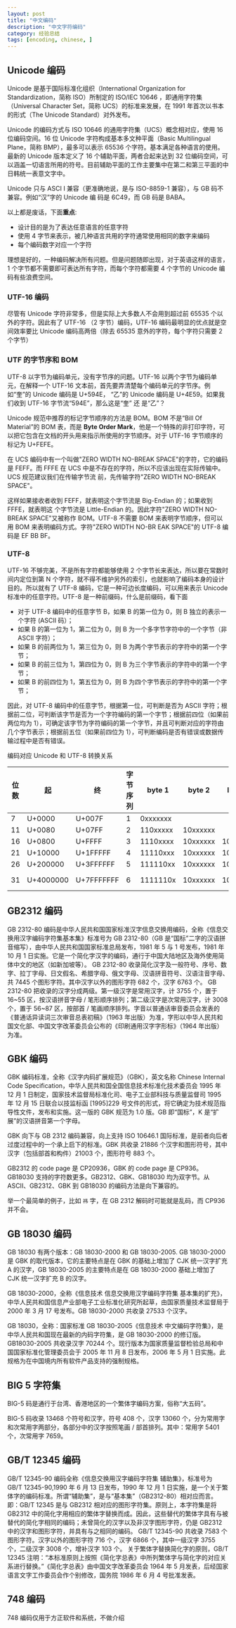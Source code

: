```yaml
---
layout: post
title: "中文编码"
description: "中文字符编码"
category: 经验总结
tags: [encoding, chinese, ]
---
```


## Unicode 编码

Unicode 是基于国际标准化组织（International Organization for Standardization，简称 ISO）所制定的 ISO/IEC 10646 ，即通用字符集（Universal Character Set，简称 UCS）的标准来发展，在 1991 年首次以书本的形式（The Unicode Standard）对外发布。

Unicode 的编码方式与 ISO 10646 的通用字符集（UCS）概念相对应，使用 16 位编码空间。16 位 Unicode 字符构成基本多文种平面（Basic Multilingual Plane，简称 BMP），最多可以表示 65536 个字符。基本满足各种语言的使用。最新的 Unicode 版本定义了 16 个辅助平面，两者合起来达到 32 位编码空间，可以涵盖一切语言所用的符号。目前辅助平面的工作主要集中在第二和第三平面的中日韩统一表意文字中。

Unicode 只与 ASCI I 兼容（更准确地说，是与 ISO-8859-1 兼容），与 GB 码不兼容。例如“汉”字的 Unicode 编 码是 6C49，而 GB 码是 BABA。

以上都是废话，下面**重点**:

- 设计目的是为了表达任意语言的任意字符
- 使用 4 字节来表示，被几种语言共用的字符通常使用相同的数字来编码
- 每个编码数字对应一个字符

理想是好的，一种编码解决所有问题。但是问题随即出现，对于英语这样的语言，1 个字节都不需要即可表达所有字符，而每个字符都需要 4 个字节的 Unicode 编码有些浪费空间。

### UTF-16 编码
尽管有 Unicode 字符非常多，但是实际上大多数人不会用到超过前 65535 个以外的字符。因此有了 UTF-16 （2 字节）编码，UTF-16 编码最明显的优点就是空间效率要比 Unicode 编码高两倍（除去 65535 意外的字符，每个字符只需要 2 个字节）

### UTF 的字节序和 BOM
UTF-8 以字节为编码单元，没有字节序的问题。UTF-16 以两个字节为编码单元，在解释一个 UTF-16 文本前，首先要弄清楚每个编码单元的字节序。例如“奎”的 Unicode 编码是 U+594E， “乙”的 Unicode 编码是 U+4E59。如果我们收到 UTF-16 字节流“594E”，那么这是“奎” 还 是“乙”？

Unicode 规范中推荐的标记字节顺序的方法是 BOM。BOM 不是“Bill Of Material”的 BOM 表，而是 **Byte Order Mark**，他是一个特殊的非打印字符，可以把它包含在文档的开头用来指示所使用的字节顺序。对于 UTF-16 字节顺序的标记为 U+FEFE。

在 UCS 编码中有一个叫做"ZERO WIDTH NO-BREAK SPACE"的字符，它的编码是 FEFF。而 FFFE 在 UCS 中是不存在的字符，所以不应该出现在实际传输中。UCS 规范建议我们在传输字节流 前，先传输字符"ZERO WIDTH NO-BREAK SPACE"。

这样如果接收者收到 FEFF，就表明这个字节流是 Big-Endian 的；如果收到 FFFE，就表明这 个字节流是 Little-Endian 的。因此字符"ZERO WIDTH NO-BREAK SPACE"又被称作 BOM。UTF-8 不需要 BOM 来表明字节顺序，但可以用 BOM 来表明编码方式。字符"ZERO WIDTH NO-BR EAK SPACE"的 UTF-8 编码是 EF BB BF。

### UTF-8
UTF-16 不够完美，不是所有字符都能够使用 2 个字节长来表达，所以要在常数时间内定位到第 N 个字符，就不得不维护另外的索引，也就影响了编码本身的设计目的。所以就有了 UTF-8 编码，它是一种可边长度编码，可以用来表示 Unicode 标准中的任意字符。UTF-8 是一种前缀码，什么是前缀码，看下面

- 对于 UTF-8 编码中的任意字节 B，如果 B 的第一位为 0，则 B 独立的表示一个字符 (ASCII 码）；
- 如果 B 的第一位为 1，第二位为 0，则 B 为一个多字节字符中的一个字节（非 ASCII 字符）；
- 如果 B 的前两位为 1，第三位为 0，则 B 为两个字节表示的字符中的第一个字节；
- 如果 B 的前三位为 1，第四位为 0，则 B 为三个字节表示的字符中的第一个字节；
- 如果 B 的前四位为 1，第五位为 0，则 B 为四个字节表示的字符中的第一个字节；

因此，对 UTF-8 编码中的任意字节，根据第一位，可判断是否为 ASCII 字符；根据前二位，可判断该字节是否为一个字符编码的第一个字节；根据前四位（如果前两位均为 1），可确定该字节为字符编码的第一个字节，并且可判断对应的字符由几个字节表示；根据前五位（如果前四位为 1），可判断编码是否有错误或数据传输过程中是否有错误。

编码对应 Unicode 和 UTF-8 转换关系

位数 | 起   | 终    | 字节序列  | byte 1   | byte 2   | byte 3   | byte 4   | byte 5   | byte 6
-----|------|-------|-----------|----------|----------|----------|----------|----------|--------
7    |U+0000|U+007F | 1         | 0xxxxxxx | ||||
11   |U+0080|U+07FF | 2         | 110xxxxx | 10xxxxxx | |||
16	 |U+0800	|U+FFFF	 |3	    |1110xxxx	|10xxxxxx	|10xxxxxx | ||
21	 |U+10000	|U+1FFFFF	|4	|11110xxx	|10xxxxxx	|10xxxxxx	|10xxxxxx | |
26	 |U+200000	|U+3FFFFFF	|5	|111110xx	|10xxxxxx	|10xxxxxx	|10xxxxxx	|10xxxxxx |
31	 |U+4000000	|U+7FFFFFFF	|6	|1111110x	|10xxxxxx	|10xxxxxx	|10xxxxxx	|10xxxxxx	10xxxxxx


## GB2312 编码

GB 2312-80 编码是中华人民共和国国家标准汉字信息交换用编码，全称《信息交换用汉字编码字符集基本集》标准号为 GB 2312-80（GB 是“国标”二字的汉语拼音缩写），由中华人民共和国国家标准总局发布，1981 年 5 与 1 号发布，1981 年 10 月 1 日实施。它是一个简化字汉字的编码，通行于中国大陆地区及海外使用简体中文的地区（如新加坡等）。
GB 2312-80 收录简化汉字及一般符号、序号、数字、拉丁字母、日文假名、希腊字母、俄文字母、汉语拼音符号、汉语注音字母、共 7445 个图形字符。其中汉字以外的图形字符 682 个，汉字 6763 个。
GB 2312-80 把收录的汉字分成两级。第一级汉字是常用汉字，计 3755 个，置于 16~55 区，按汉语拼音字母 / 笔形顺序排列；第二级汉字是次常用汉字，计 3008 个，置于 56~87 区，按部首 / 笔画顺序排列。字音以普通话审音委员会发表的《普通话异读词三次审音总表初稿》（1963 年出版）为准，字形以中华人民共和国文化部、中国文字改革委员会公布的《印刷通用汉字字形标》（1964 年出版）为准。

## GBK 编码

GBK 编码标准，全称《汉字内码扩展规范》（GBK），英文名称 Chinese Internal Code Specification，中华人民共和国全国信息技术标准化技术委员会 1995 年 12 月 1 日制定，国家技术监督局标准化司、电子工业部科技与质量监督司 1995 年 12 月 15 日联合以技监标函 [1995]229 号文件的形式，将它确定为技术规范指导性文件，发布和实施。这一版的 GBK 规范为 1.0 版。GB 即“国标”，K 是“扩展”的汉语拼音第一个字母。

GBK 向下与 GB 2312 编码兼容，向上支持 ISO 10646.1 国际标准，是前者向后者过度过程中的一个承上启下的标准。GBK 共收录 21886 个汉字和图形符号，其中汉字（包括部首和构件）21003 个，图形符号 883 个。

GB2312 的 code page 是 CP20936，GBK 的 code page 是 CP936。GB18030 支持的字符数更多。GB2312、GBK、GB18030 均为双字节。从 ASCII、GB2312、GBK 到 GB18030 的编码方法是向下兼容的。

举一个最简单的例子，比如 `祎` 字，在 GB 2312 解码时可能就是乱码，而 CP936 并不会。

## GB 18030 编码

GB 18030 有两个版本：GB 18030-2000 和 GB 18030-2005. GB 18030-2000 是 GBK 的取代版本，它的主要特点是在 GBK 的基础上增加了 CJK 统一汉字扩充 A 的汉字，GB 18030-2005 的主要特点是在 GB 18030-2000 基础上增加了 CJK 统一汉字扩充 B 的汉字。

GB 18030-2000，全称《信息技术 信息交换用汉字编码字符集 基本集的扩充》，中华人民共和国信息产业部电子工业标准化研究所起草，由国家质量技术监督局于 2000 年 3 月 17 号发布。GB 18030-2000 共收录 27533 个汉字。

GB 18030，全称：国家标准 GB 18030-2005《信息技术 中文编码字符集》，是中华人民共和国现在最新的内码字符集，是 GB 18030-2000 的修订版。GB18030-2005 共收录汉字 70244 个。现行版本为国家质量监督检验总局和中国国家标准化管理委员会于 2005 年 11 月 8 日发布，2006 年 5 月 1 日实施。此规格为在中国境内所有软件产品支持的强制规格。



## BIG 5 字符集

BIG-5 码是通行于台湾、香港地区的一个繁体字编码方案，俗称“大五码”。

BIG-5 码收录 13468 个符号和汉字，符号 408 个，汉字 13060 个，分为常用字和次常用字两部分，各部分中的汉字按照笔画 / 部首排列。其中：常用字 5401 个，次常用字 7659。

## GB/T 12345 编码

GB/T 12345-90 编码全称《信息交换用汉字编码字符集 辅助集》，标准号为 GB/T 12345-90,1990 年 6 月 13 日发布，1990 年 12 月 1 日实施，是一个关于繁体字的编码标准。所谓“辅助集”，是与“基本集”（GB2312-80）相对应而言。即：GB/T 12345 是与 GB2312 相对应的图形字符集。原则上，本字符集是将 GB2312 中的简化字用相应的繁体字替换而成。因此，这些替代的繁体字具有与被替代的简化字相同的编码；未曾简化的汉字以及非汉字图形字符，仍是 GB2312 中的汉字和图形字符，并具有与之相同的编码。
GB/T 12345-90 共收录 7583 个图形字符。汉字以外的图形字符 716 个，汉字 6866 个，其中一级汉字 3755 个，二级汉字 3008 个，增补汉字 103 个。
关于繁体字替换简化字的原则，GB/T 12345 注明：“本标准原则上按照《简化字总表》中所列繁体字与简化字的对应关系进行替换。”《简化字总表》由中国文字改革委员会 1964 年 5 月发表，后经国家语言文字工作委员会作个别修改，国务院 1986 年 6 月 4 号批准发表。

## 748 编码

748 编码仅用于方正软件和系统，不做介绍

